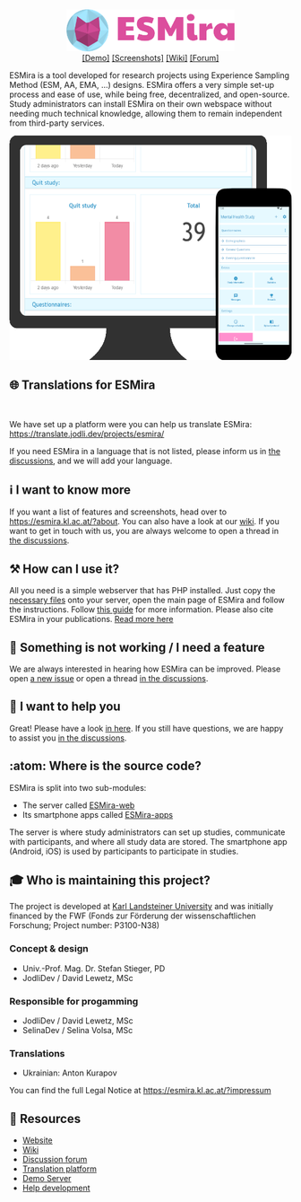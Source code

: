 <p>
	<img src="https://translate.jodli.dev/widgets/esmira/-/svg-badge.svg" alt="" />
</p>
<p align="center">
	<img src="about/images/web_header_normal.svg" alt="ESMira" width="300"/>
	<br>
	<a href="https://demo-esmira.kl.ac.at/">[Demo]</a>
	<a href="https://esmira.kl.ac.at/?about">[Screenshots]</a>
	<a href="https://github.com/KL-Psychological-Methodology/ESMira/wiki">[Wiki]</a>
	<a href="https://github.com/KL-Psychological-Methodology/ESMira/discussions">[Forum]</a>
</p>


ESMira is a tool developed for research projects using Experience Sampling Method (ESM, AA, EMA, ...) designs. ESMira offers a very simple set-up process and ease of use, while being free, decentralized, and open-source. Study administrators can install ESMira on their own webspace without needing much technical knowledge, allowing them to remain independent from third-party services.

<p align="center">
	<img src="about/images/demo_image.png" height="400" alt=""/>
</p>

## :globe_with_meridians: Translations for ESMira
<p align="center">
	<img src="https://translate.jodli.dev/widgets/esmira/-/multi-blue.svg" alt="" />
</p>

We have set up a platform were you can help us translate ESMira:
<https://translate.jodli.dev/projects/esmira/>

If you need ESMira in a language that is not listed, please inform us in [the discussions](https://github.com/KL-Psychological-Methodology/ESMira/discussions), and we will add your language.


## :information_source: I want to know more
If you want a list of features and screenshots, head over to <https://esmira.kl.ac.at/?about>.
You can also have a look at our [wiki](https://github.com/KL-Psychological-Methodology/ESMira/wiki). If you want to get in touch with us, you are always welcome to open a thread in [the discussions](https://github.com/KL-Psychological-Methodology/ESMira/discussions).


## :hammer_and_pick: How can I use it?
All you need is a simple webserver that has PHP installed. Just copy the [necessary files](https://github.com/KL-Psychological-Methodology/ESMira-web/releases/latest/download/ESMira-web.zip) onto your server, open the main page of ESMira and follow the instructions. Follow [this guide](https://github.com/KL-Psychological-Methodology/ESMira/wiki/Setting-up-a-server) for more information.
Please also cite ESMira in your publications. [Read more here](https://github.com/KL-Psychological-Methodology/ESMira/wiki/Conditions-for-using-ESMira) 


## :bug: Something is not working / I need a feature
We are always interested in hearing how ESMira can be improved. Please open [a new issue](https://github.com/KL-Psychological-Methodology/ESMira/issues) or open a thread [in the discussions](https://github.com/KL-Psychological-Methodology/ESMira/discussions).


## :helicopter: I want to help you
Great! Please have a look [in here](https://github.com/KL-Psychological-Methodology/ESMira/wiki/Help-development). If you still have questions, we are happy to assist you [in the discussions](https://github.com/KL-Psychological-Methodology/ESMira/discussions).


## :atom: Where is the source code?
ESMira is split into two sub-modules:
* The server called [ESMira-web](https://github.com/KL-Psychological-Methodology/ESMira-web)
* Its smartphone apps called [ESMira-apps](https://github.com/KL-Psychological-Methodology/ESMira-apps)

The server is where study administrators can set up studies, communicate with participants, and where all study data are stored. The smartphone app (Android, iOS) is used by participants to participate in studies.

## :mortar_board: Who is maintaining this project?
The project is developed at [Karl Landsteiner University](https://www.kl.ac.at/) and was initially financed by the FWF (Fonds zur Förderung der wissenschaftlichen Forschung; Project number: P3100-N38)

### Concept & design
* Univ.-Prof. Mag. Dr. Stefan Stieger, PD
* JodliDev / David Lewetz, MSc

### Responsible for progamming
* JodliDev / David Lewetz, MSc
* SelinaDev / Selina Volsa, MSc

### Translations

* Ukrainian: Anton Kurapov

You can find the full Legal Notice at <https://esmira.kl.ac.at/?impressum>

## :link: Resources
- [Website](https://esmira.kl.ac.at/?about)
- [Wiki](https://github.com/KL-Psychological-Methodology/ESMira/wiki)
- [Discussion forum](https://github.com/KL-Psychological-Methodology/ESMira/discussions)
- [Translation platform](https://translate.jodli.dev/)
- [Demo Server](https://demo-esmira.kl.ac.at/)
- [Help development](https://github.com/KL-Psychological-Methodology/ESMira/wiki/Help-development)
